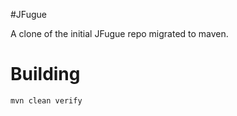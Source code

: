 #JFugue 

A clone of the initial JFugue repo migrated to maven.


# Building

```bash 
mvn clean verify
``` 